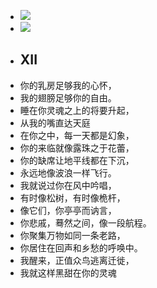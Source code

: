 - ![](./_image/2020-11-20/51d9dd4ec329b05cedc425889941824f.jpeg)
- ![](./_image/2020-11-20/85d92734fcd2015eb0fb6e1e6ac3e9ca.jpeg)
- ## XII
- 你的乳房足够我的心怀，
- 我的翅膀足够你的自由。
- 睡在你灵魂之上的将要升起，
- 从我的嘴直达天庭
- 在你之中，每一天都是幻象，
- 你的来临就像露珠之于花蕾，
- 你的缺席让地平线都在下沉，
- 永远地像波浪一样飞行。
- 我就说过你在风中吟唱，
- 有时像松树，有时像桅杆，
- 像它们，你亭亭而讷言，
- 你悲戚，蓦然之间，像一段航程。
- 你聚集万物如同一条老路，
- 你居住在回声和乡愁的呼唤中。
- 我醒来，正值众鸟逃离迁徙，
- 我就这样黑甜在你的灵魂
